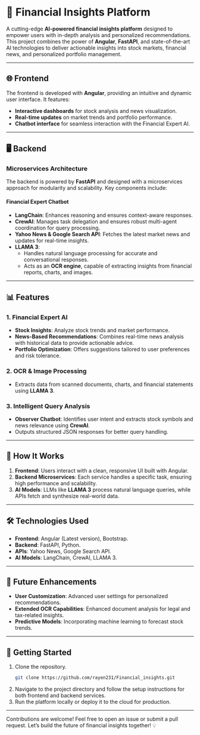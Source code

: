 # 🏦 Financial Insights Platform  

A cutting-edge **AI-powered financial insights platform** designed to empower users with in-depth analysis and personalized recommendations. This project combines the power of **Angular**, **FastAPI**, and state-of-the-art AI technologies to deliver actionable insights into stock markets, financial news, and personalized portfolio management.

---

## 🌐 **Frontend**  
The frontend is developed with **Angular**, providing an intuitive and dynamic user interface. It features:  
- **Interactive dashboards** for stock analysis and news visualization.  
- **Real-time updates** on market trends and portfolio performance.  
- **Chatbot interface** for seamless interaction with the Financial Expert AI.  

---

## 🖥️ **Backend**  

### **Microservices Architecture**  
The backend is powered by **FastAPI** and designed with a microservices approach for modularity and scalability. Key components include:  

#### **Financial Expert Chatbot**  
- **LangChain**: Enhances reasoning and ensures context-aware responses.  
- **CrewAI**: Manages task delegation and ensures robust multi-agent coordination for query processing.  
- **Yahoo News & Google Search API**: Fetches the latest market news and updates for real-time insights.  
- **LLAMA 3**:  
  - Handles natural language processing for accurate and conversational responses.  
  - Acts as an **OCR engine**, capable of extracting insights from financial reports, charts, and images.  

---

## 📊 **Features**  

### **1. Financial Expert AI**  
- **Stock Insights**: Analyze stock trends and market performance.  
- **News-Based Recommendations**: Combines real-time news analysis with historical data to provide actionable advice.  
- **Portfolio Optimization**: Offers suggestions tailored to user preferences and risk tolerance.  

### **2. OCR & Image Processing**  
- Extracts data from scanned documents, charts, and financial statements using **LLAMA 3**.  

### **3. Intelligent Query Analysis**  
- **Observer Chatbot**: Identifies user intent and extracts stock symbols and news relevance using **CrewAI**.  
- Outputs structured JSON responses for better query handling.  

---

## 🚀 **How It Works**  

1. **Frontend**: Users interact with a clean, responsive UI built with Angular.  
2. **Backend Microservices**: Each service handles a specific task, ensuring high performance and scalability.  
3. **AI Models**: LLMs like **LLAMA 3** process natural language queries, while APIs fetch and synthesize real-world data.  

---

## 🛠️ **Technologies Used**  
- **Frontend**: Angular (Latest version), Bootstrap.  
- **Backend**: FastAPI, Python.  
- **APIs**: Yahoo News, Google Search API.  
- **AI Models**: LangChain, CrewAI, LLAMA 3.  

---

## 🌟 **Future Enhancements**  
- **User Customization**: Advanced user settings for personalized recommendations.  
- **Extended OCR Capabilities**: Enhanced document analysis for legal and tax-related insights.  
- **Predictive Models**: Incorporating machine learning to forecast stock trends.  

---

## 📂 **Getting Started**  

1. Clone the repository.  
   ```bash
   git clone https://github.com/rayen231/Financial_insights.git
   ```
2. Navigate to the project directory and follow the setup instructions for both frontend and backend services.
3. Run the platform locally or deploy it to the cloud for production.  

---

Contributions are welcome! Feel free to open an issue or submit a pull request. Let’s build the future of financial insights together! 💡

